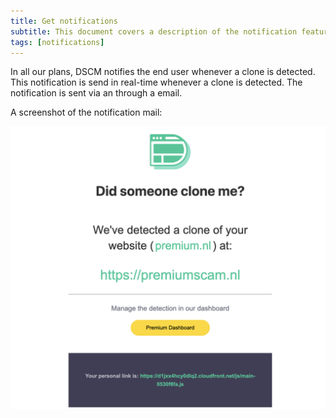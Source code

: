 ```yaml
---
title: Get notifications
subtitle: This document covers a description of the notification feature
tags: [notifications]
---
```


In all our plans, DSCM notifies the end user whenever a clone is detected. This notification is send in real-time whenever a clone is detected. The notification is sent via an through a email.

A screenshot of the notification mail:

![Mail](/assets/img/docs/mail.png)
